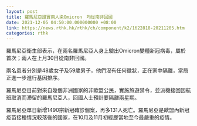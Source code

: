 ```yaml
---
layout: post
title: 羅馬尼亞證實兩人染Omicron　均從南非回國
date: 2021-12-05 04:50:00.000000000 +08:00
link: https://news.rthk.hk/rthk/ch/component/k2/1622818-20211205.htm
categories: rthk
---
```


羅馬尼亞衛生部表示，在兩名羅馬尼亞人身上驗出Omicron變種新冠病毒，屬於首次；兩人在上月30日從南非回國。

兩名患者分別是48歲女子及59歲男子，他們沒有任何徵狀，正在家中隔離，當局正進一步進行基因排序。

羅馬尼亞目前對來自幾個非洲國家的非歐盟公民，實施旅遊禁令，並派機接回因航班取消而滯留的羅馬尼亞人，回國人士預計要隔離兩星期。

羅馬尼亞單日新增1490宗新冠確診個案，再多131人死亡。羅馬尼亞是歐盟內新冠疫苗接種情況較落後的國家，在10月及11月初經歷當地至今最嚴重的疫情。
